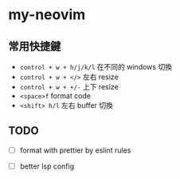 # my-neovim

## 常用快捷鍵

- `control + w + h/j/k/l` 在不同的 windows 切換
- `control + w + </>` 左右 resize
- `control + w + +/-` 上下 resize
- `<space>f` format code
- `<shift> h/l` 左右 buffer 切換

## TODO

- [ ] format with prettier by eslint rules
- [ ] better lsp config

